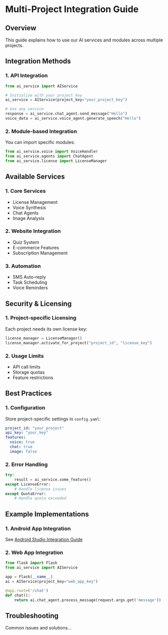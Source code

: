 # Multi-Project Integration Guide

## Overview
This guide explains how to use our AI services and modules across multiple projects.

## Integration Methods

### 1. API Integration
```python
from ai_service import AIService

# Initialize with your project key
ai_service = AIService(project_key="your_project_key")

# Use any service
response = ai_service.chat_agent.send_message("Hello")
voice_data = ai_service.voice_agent.generate_speech("Hello")
```

### 2. Module-based Integration
You can import specific modules:
```python
from ai_service.voice import VoiceHandler
from ai_service.agents import ChatAgent
from ai_service.license import LicenseManager
```

## Available Services

### 1. Core Services
- License Management
- Voice Synthesis
- Chat Agents
- Image Analysis

### 2. Website Integration
- Quiz System
- E-commerce Features
- Subscription Management

### 3. Automation
- SMS Auto-reply
- Task Scheduling
- Voice Reminders

## Security & Licensing

### 1. Project-specific Licensing
Each project needs its own license key:
```python
license_manager = LicenseManager()
license_manager.activate_for_project("project_id", "license_key")
```

### 2. Usage Limits
- API call limits
- Storage quotas
- Feature restrictions

## Best Practices

### 1. Configuration
Store project-specific settings in `config.yaml`:
```yaml
project_id: "your_project"
api_key: "your_key"
features:
  voice: true
  chat: true
  image: false
```

### 2. Error Handling
```python
try:
    result = ai_service.some_feature()
except LicenseError:
    # Handle license issues
except QuotaError:
    # Handle quota exceeded
```

## Example Implementations

### 1. Android App Integration
See [Android Studio Integration Guide](android_studio_integration.md)

### 2. Web App Integration
```python
from flask import Flask
from ai_service import AIService

app = Flask(__name__)
ai = AIService(project_key="web_app_key")

@app.route('/chat')
def chat():
    return ai.chat_agent.process_message(request.args.get('message'))
```

## Troubleshooting
Common issues and solutions... 